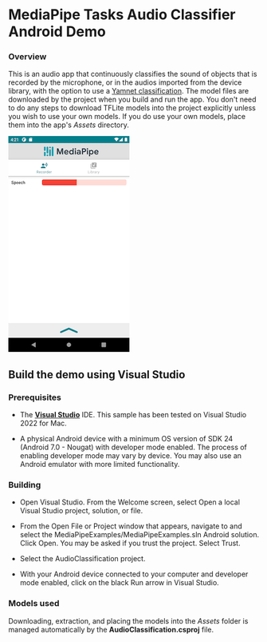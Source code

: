 # MediaPipe Tasks Audio Classifier Android Demo

### Overview

This is an audio app that continuously classifies the sound of objects that is
recorded by the microphone, or in the audios imported from the device library,
with the option to use a
[Yamnet classification](https://storage.googleapis.com/download.tensorflow.org/models/tflite/task_library/audio_classification/android/lite-model_yamnet_classification_tflite_1.tflite).
The model files are downloaded by the project when you build and run the app.
You don't need to do any steps to download TFLite models into the project
explicitly unless you wish to use your own models. If you do use your own
models, place them into the app's *Assets* directory.

![Audio Classifier Demo](audioclassifier.png?raw=true "Audio Classifier Demo")

## Build the demo using Visual Studio

### Prerequisites

* The **[Visual Studio](https://visualstudio.microsoft.com/vs/mac/)** IDE.
  This sample has been tested on Visual Studio 2022 for Mac.

* A physical Android device with a minimum OS version of SDK 24 (Android 7.0 -
  Nougat) with developer mode enabled. The process of enabling developer mode
  may vary by device. You may also use an Android emulator with more limited
  functionality.

### Building

* Open Visual Studio. From the Welcome screen, select Open a local
  Visual Studio project, solution, or file.

* From the Open File or Project window that appears, navigate to and select
  the MediaPipeExamples/MediaPipeExamples.sln Android solution. Click Open.
  You may be asked if you trust the project. Select Trust.

* Select the AudioClassification project.

* With your Android device connected to your computer and developer mode
  enabled, click on the black Run arrow in Visual Studio.

### Models used

Downloading, extraction, and placing the models into the *Assets* folder is
managed automatically by the **AudioClassification.csproj** file.
